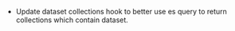 - Update dataset collections hook to better use es query to return collections which contain dataset.